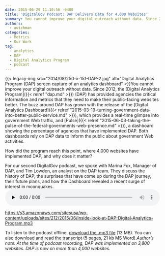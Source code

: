 ```yaml
---
date: 2015-06-29 11:10:56 -0400
title: 'DigitalGov Podcast: DAP Delivers Data for 4,000 Websites'
summary: You cannot improve your digital outreach without data. Since 2012, the Digital Analytics Program (DAP) has provided agencies the critical information and metrics that they need to make their public-facing websites better. The buzz around DAP has grown with the release of
authors:
  - awichman
categories:
  - Metrics
  - Our Work
tag:
  - analytics
  - DAP
  - Digital Analytics Program
  - podcast
---
```


{{< legacy-img src="2014/08/250-x-151-DAP-2.jpg" alt="Digital Analytics Program (DAP) screen capture of an analytics dashboard" >}}You cannot improve your digital outreach without data. Since 2012, the [Digital Analytics Program]({{< relref "dap.md" >}}) (DAP) has provided agencies the critical information and metrics that they need to make their public-facing websites better. The buzz around DAP has grown with the release of the [Digital Analytics Dashboard]({{< relref "2015-03-19-turning-government-data-into-better-public-service.md" >}}), which provides a real-time glimpse into government Web traffic, and [Pulse]({{< relref "2015-06-03-taking-the-pulse-of-the-federal-governments-web-presence.md" >}}), a dashboard showing the percentage of agencies that have implemented DAP. Both dashboards rely on DAP data to inform the public about government Web activities.

How did the program reach this point, where 4,000 websites have implemented DAP, and why does it matter?

For our second DigitalGov podcast, we spoke with Marina Fox, Manager of DAP, and Tim Lowden, an analyst on the DAP team. They discuss the history of DAP, the surprises that have come up during the DAP journey, their future plans, and how the Dashboard revealed a recent surge of interest in moonquakes.<audio class="wp-audio-shortcode" id="audio-280092-2" preload="none" style="width: 100%;" controls="controls"><source type="audio/mpeg" src="https://s3.amazonaws.com/sitesusa/wp-content/uploads/sites/212/2015/06/Inside-look-at-DAP-Digital-Analytics-Program.mp3?_=2" />

<https://s3.amazonaws.com/sitesusa/wp-content/uploads/sites/212/2015/06/Inside-look-at-DAP-Digital-Analytics-Program.mp3></audio> 

 

To listen to the podcast offline, [download the .mp3 file](https://s3.amazonaws.com/sitesusa/wp-content/uploads/sites/212/2015/06/Inside-look-at-DAP-Digital-Analytics-Program.mp3 "Listen to An Inside look at the Digital Analytics Program") (13 MB). You can also [download and read the transcript](https://s3.amazonaws.com/sitesusa/wp-content/uploads/sites/212/2015/06/Podcast-Transcript-Inside-look-at-the-Digital-Analytics-Program-DAP.docx) (5 pages, 21 kb MS Word)._Author&#8217;s note: At the time of podcast recording, DAP was implemented on 3,800 websites. DAP is now on more than 4,000 websites._